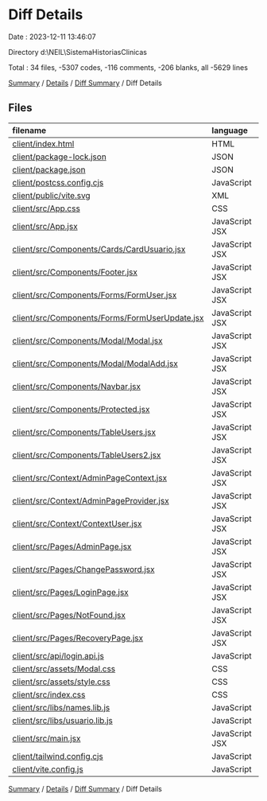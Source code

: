 # Diff Details

Date : 2023-12-11 13:46:07

Directory d:\\NEIL\\SistemaHistoriasClinicas

Total : 34 files,  -5307 codes, -116 comments, -206 blanks, all -5629 lines

[Summary](results.md) / [Details](details.md) / [Diff Summary](diff.md) / Diff Details

## Files
| filename | language | code | comment | blank | total |
| :--- | :--- | ---: | ---: | ---: | ---: |
| [client/index.html](/client/index.html) | HTML | -13 | 0 | -1 | -14 |
| [client/package-lock.json](/client/package-lock.json) | JSON | -2,583 | 0 | -1 | -2,584 |
| [client/package.json](/client/package.json) | JSON | -33 | 0 | -1 | -34 |
| [client/postcss.config.cjs](/client/postcss.config.cjs) | JavaScript | -6 | 0 | -1 | -7 |
| [client/public/vite.svg](/client/public/vite.svg) | XML | -1 | 0 | 0 | -1 |
| [client/src/App.css](/client/src/App.css) | CSS | -37 | 0 | -6 | -43 |
| [client/src/App.jsx](/client/src/App.jsx) | JavaScript JSX | -45 | 0 | -13 | -58 |
| [client/src/Components/Cards/CardUsuario.jsx](/client/src/Components/Cards/CardUsuario.jsx) | JavaScript JSX | -70 | -3 | -5 | -78 |
| [client/src/Components/Footer.jsx](/client/src/Components/Footer.jsx) | JavaScript JSX | -33 | 0 | -3 | -36 |
| [client/src/Components/Forms/FormUser.jsx](/client/src/Components/Forms/FormUser.jsx) | JavaScript JSX | -545 | -30 | -16 | -591 |
| [client/src/Components/Forms/FormUserUpdate.jsx](/client/src/Components/Forms/FormUserUpdate.jsx) | JavaScript JSX | -556 | -32 | -17 | -605 |
| [client/src/Components/Modal/Modal.jsx](/client/src/Components/Modal/Modal.jsx) | JavaScript JSX | -55 | 0 | -7 | -62 |
| [client/src/Components/Modal/ModalAdd.jsx](/client/src/Components/Modal/ModalAdd.jsx) | JavaScript JSX | -77 | -12 | -10 | -99 |
| [client/src/Components/Navbar.jsx](/client/src/Components/Navbar.jsx) | JavaScript JSX | -33 | 0 | -3 | -36 |
| [client/src/Components/Protected.jsx](/client/src/Components/Protected.jsx) | JavaScript JSX | -9 | 0 | -2 | -11 |
| [client/src/Components/TableUsers.jsx](/client/src/Components/TableUsers.jsx) | JavaScript JSX | -84 | 0 | -6 | -90 |
| [client/src/Components/TableUsers2.jsx](/client/src/Components/TableUsers2.jsx) | JavaScript JSX | -50 | -15 | -7 | -72 |
| [client/src/Context/AdminPageContext.jsx](/client/src/Context/AdminPageContext.jsx) | JavaScript JSX | -2 | 0 | -1 | -3 |
| [client/src/Context/AdminPageProvider.jsx](/client/src/Context/AdminPageProvider.jsx) | JavaScript JSX | -193 | -14 | -9 | -216 |
| [client/src/Context/ContextUser.jsx](/client/src/Context/ContextUser.jsx) | JavaScript JSX | -13 | -1 | -7 | -21 |
| [client/src/Pages/AdminPage.jsx](/client/src/Pages/AdminPage.jsx) | JavaScript JSX | -44 | 0 | -5 | -49 |
| [client/src/Pages/ChangePassword.jsx](/client/src/Pages/ChangePassword.jsx) | JavaScript JSX | -216 | 0 | -14 | -230 |
| [client/src/Pages/LoginPage.jsx](/client/src/Pages/LoginPage.jsx) | JavaScript JSX | -190 | -5 | -12 | -207 |
| [client/src/Pages/NotFound.jsx](/client/src/Pages/NotFound.jsx) | JavaScript JSX | -6 | 0 | -1 | -7 |
| [client/src/Pages/RecoveryPage.jsx](/client/src/Pages/RecoveryPage.jsx) | JavaScript JSX | -152 | 0 | -11 | -163 |
| [client/src/api/login.api.js](/client/src/api/login.api.js) | JavaScript | -18 | 0 | -7 | -25 |
| [client/src/assets/Modal.css](/client/src/assets/Modal.css) | CSS | -75 | 0 | -8 | -83 |
| [client/src/assets/style.css](/client/src/assets/style.css) | CSS | -73 | -2 | -23 | -98 |
| [client/src/index.css](/client/src/index.css) | CSS | -3 | 0 | -2 | -5 |
| [client/src/libs/names.lib.js](/client/src/libs/names.lib.js) | JavaScript | -30 | 0 | -1 | -31 |
| [client/src/libs/usuario.lib.js](/client/src/libs/usuario.lib.js) | JavaScript | -34 | 0 | -1 | -35 |
| [client/src/main.jsx](/client/src/main.jsx) | JavaScript JSX | -15 | 0 | -2 | -17 |
| [client/tailwind.config.cjs](/client/tailwind.config.cjs) | JavaScript | -8 | -1 | -1 | -10 |
| [client/vite.config.js](/client/vite.config.js) | JavaScript | -5 | -1 | -2 | -8 |

[Summary](results.md) / [Details](details.md) / [Diff Summary](diff.md) / Diff Details
